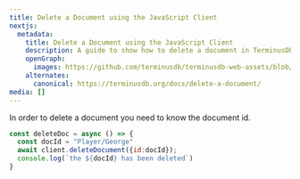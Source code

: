 ```yaml
---
title: Delete a Document using the JavaScript Client
nextjs:
  metadata:
    title: Delete a Document using the JavaScript Client
    description: A guide to show how to delete a document in TerminusDB using the JavaScript Client.
    openGraph:
      images: https://github.com/terminusdb/terminusdb-web-assets/blob/master/docs/js-client-use-delete-a-document.png?raw=true
    alternates:
      canonical: https://terminusdb.org/docs/delete-a-document/
media: []
---
```


In order to delete a document you need to know the document id.

```javascript
const deleteDoc = async () => {
  const docId = "Player/George"
  await client.deleteDocument({id:docId});
  console.log(`the ${docId} has been deleted`)
}
```